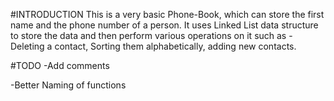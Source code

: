 #INTRODUCTION
This is a very basic Phone-Book, which can store the first name and the phone number of a person.
It uses Linked List data structure to store the data and then perform various operations on it such as - Deleting a contact, Sorting them alphabetically, adding new contacts.

#TODO
-Add comments

-Better Naming of functions
